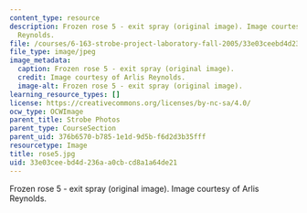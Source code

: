 ```yaml
---
content_type: resource
description: Frozen rose 5 - exit spray (original image). Image courtesy of Arlis
  Reynolds.
file: /courses/6-163-strobe-project-laboratory-fall-2005/33e03ceebd4d236aa0cbcd8a1a64de21_rose5.jpg
file_type: image/jpeg
image_metadata:
  caption: Frozen rose 5 - exit spray (original image).
  credit: Image courtesy of Arlis Reynolds.
  image-alt: Frozen rose 5 - exit spray (original image).
learning_resource_types: []
license: https://creativecommons.org/licenses/by-nc-sa/4.0/
ocw_type: OCWImage
parent_title: Strobe Photos
parent_type: CourseSection
parent_uid: 376b6570-b785-1e1d-9d5b-f6d2d3b35fff
resourcetype: Image
title: rose5.jpg
uid: 33e03cee-bd4d-236a-a0cb-cd8a1a64de21
---
```

Frozen rose 5 - exit spray (original image). Image courtesy of Arlis Reynolds.
